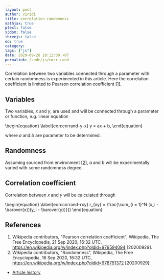 ```yaml
---
layout: post
author: viridi
title: correlation randomness
mathjax: true
ptext: false
x3dom: false
threejs: false
oo: true
category: 
tags: ["js"]
date: 2020-09-28 18:12:00 +07
permalink: /code/js/corr-rand
---
```

Correlation between two variables connected through a parameter with certain randomness is experimented in this article. Here the correlation coefficient is limited to Pearson correlation coefficient [[1](#ref1)].

## Variables
Two variables, $x$ and $y$, are used and will be connected through a parameter or function, e.g. linear equation

\begin{equation}
\label{eqn:corrand-y-x}
y = ax + b,
\end{equation}

where $a$ and $b$ are parameter to be determined.

## Randomness
Assuming sourced from environment [[2](#ref2)], $a$ and $b$ will be experimentally varied with some randomness degree.


## Correlation coefficient
Correlation between $x$ and $y$ will be calculated through

\begin{equation}
\label{eqn:corrand-rxy}
r_{xy} = \frac{\sum_{i = 1}^N (x_i - \barover{x})(y_i - \barover{y})}{}
\end{equation}

## References
1. <a name="ref1"></a>Wikipedia contributors, "Pearson correlation coefficient", Wikipedia, The Free Encyclopedia, 21 Sep 2020, 16:32 UTC, <https://en.wikipedia.org/w/index.php?oldid=979594094> [20200929].
2. <a name="ref2"></a>Wikipedia contributors, "Randomness", Wikipedia, The Free Encyclopedia, 16 Sep 2020, 16:32 UTC, <https://en.wikipedia.org/w/index.php?oldid=978791372> [20200929].

+ [Article history](https://github.com/butiran/butiran.github.io/commits/master/_posts/phys/2020-09-29-rand-corr.md)
